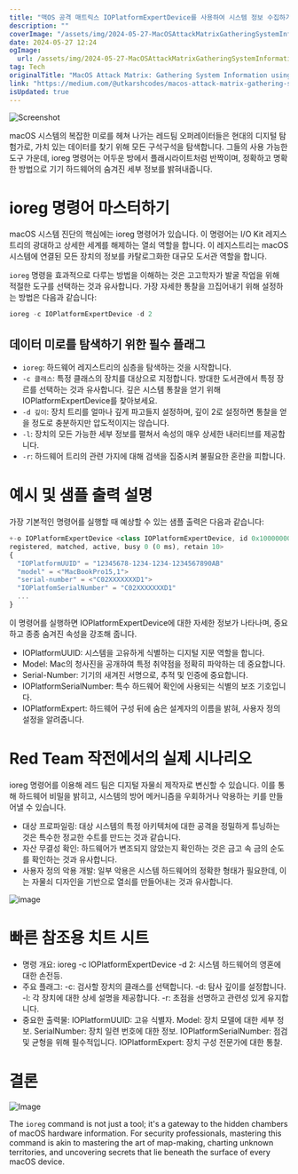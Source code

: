 ```yaml
---
title: "맥OS 공격 매트릭스 IOPlatformExpertDevice를 사용하여 시스템 정보 수집하기 파트  2"
description: ""
coverImage: "/assets/img/2024-05-27-MacOSAttackMatrixGatheringSystemInformationusingIOPlatformExpertDevicePart2_0.png"
date: 2024-05-27 12:24
ogImage: 
  url: /assets/img/2024-05-27-MacOSAttackMatrixGatheringSystemInformationusingIOPlatformExpertDevicePart2_0.png
tag: Tech
originalTitle: "MacOS Attack Matrix: Gathering System Information using IOPlatformExpertDevice (Part — 2)"
link: "https://medium.com/@utkarshcodes/macos-attack-matrix-gathering-system-information-using-ioplatformexpertdevice-part-2-8162f3b83415"
isUpdated: true
---
```






![Screenshot](/assets/img/2024-05-27-MacOSAttackMatrixGatheringSystemInformationusingIOPlatformExpertDevicePart2_0.png)

macOS 시스템의 복잡한 미로를 헤쳐 나가는 레드팀 오퍼레이터들은 현대의 디지털 탐험가로, 가치 있는 데이터를 찾기 위해 모든 구석구석을 탐색합니다. 그들의 사용 가능한 도구 가운데, ioreg 명령어는 어두운 방에서 플래시라이트처럼 반짝이며, 정확하고 명확한 방법으로 기기 하드웨어의 숨겨진 세부 정보를 밝혀내줍니다.

# ioreg 명령어 마스터하기

macOS 시스템 진단의 핵심에는 ioreg 명령어가 있습니다. 이 명령어는 I/O Kit 레지스트리의 광대하고 상세한 세계를 해제하는 열쇠 역할을 합니다. 이 레지스트리는 macOS 시스템에 연결된 모든 장치의 정보를 카탈로그화한 대규모 도서관 역할을 합니다.


<div class="content-ad"></div>

`ioreg` 명령을 효과적으로 다루는 방법을 이해하는 것은 고고학자가 발굴 작업을 위해 적절한 도구를 선택하는 것과 유사합니다. 가장 자세한 통찰을 끄집어내기 위해 설정하는 방법은 다음과 같습니다:

```js
ioreg -c IOPlatformExpertDevice -d 2
```

## 데이터 미로를 탐색하기 위한 필수 플래그

- `ioreg`: 하드웨어 레지스트리의 심층을 탐색하는 것을 시작합니다.
- `-c 클래스`: 특정 클래스의 장치를 대상으로 지정합니다. 방대한 도서관에서 특정 장르를 선택하는 것과 유사합니다. 깊은 시스템 통찰을 얻기 위해 IOPlatformExpertDevice를 찾아보세요.
- `-d 깊이`: 장치 트리를 얼마나 깊게 파고들지 설정하며, 깊이 2로 설정하면 통찰을 얻을 정도로 충분하지만 압도적이지는 않습니다.
- `-l`: 장치의 모든 가능한 세부 정보를 펼쳐서 속성의 매우 상세한 내러티브를 제공합니다.
- `-r`: 하드웨어 트리의 관련 가지에 대해 검색을 집중시켜 불필요한 혼란을 피합니다.

<div class="content-ad"></div>

# 예시 및 샘플 출력 설명

가장 기본적인 명령어를 실행할 때 예상할 수 있는 샘플 출력은 다음과 같습니다:

```js
+-o IOPlatformExpertDevice <class IOPlatformExpertDevice, id 0x100000000,
registered, matched, active, busy 0 (0 ms), retain 10>
{
  "IOPlatformUUID" = "12345678-1234-1234-1234567890AB"
  "model" = <"MacBookPro15,1">
  "serial-number" = <"C02XXXXXXXD1">
  "IOPlatfomSerialNumber" = "C02XXXXXXXD1"
  ...
}
```

이 명령어를 실행하면 IOPlatformExpertDevice에 대한 자세한 정보가 나타나며, 중요하고 종종 숨겨진 속성을 강조해 줍니다.

<div class="content-ad"></div>

- IOPlatformUUID: 시스템을 고유하게 식별하는 디지털 지문 역할을 합니다.
- Model: Mac의 청사진을 공개하여 특정 취약점을 정확히 파악하는 데 중요합니다.
- Serial-Number: 기기의 새겨진 서명으로, 추적 및 인증에 중요합니다.
- IOPlatformSerialNumber: 특수 하드웨어 확인에 사용되는 식별의 보조 기호입니다.
- IOPlatformExpert: 하드웨어 구성 뒤에 숨은 설계자의 이름을 밝혀, 사용자 정의 설정을 알려줍니다.

# Red Team 작전에서의 실제 시나리오

ioreg 명령어를 이용해 레드 팀은 디지털 자물쇠 제작자로 변신할 수 있습니다. 이를 통해 하드웨어 비밀을 밝히고, 시스템의 방어 메커니즘을 우회하거나 악용하는 키를 만들어낼 수 있습니다.

- 대상 프로파일링: 대상 시스템의 특정 아키텍처에 대한 공격을 정밀하게 튜닝하는 것은 특수한 정교한 수트를 만드는 것과 같습니다.
- 자산 무결성 확인: 하드웨어가 변조되지 않았는지 확인하는 것은 금고 속 금의 순도를 확인하는 것과 유사합니다.
- 사용자 정의 악용 개발: 일부 악용은 시스템 하드웨어의 정확한 형태가 필요한데, 이는 자물쇠 디자인을 기반으로 열쇠를 만들어내는 것과 유사합니다.

<div class="content-ad"></div>


![image](/assets/img/2024-05-27-MacOSAttackMatrixGatheringSystemInformationusingIOPlatformExpertDevicePart2_1.png)

# 빠른 참조용 치트 시트

- 명령 개요: ioreg -c IOPlatformExpertDevice -d 2: 시스템 하드웨어의 영혼에 대한 손전등.
- 주요 플래그:
  -c: 검사할 장치의 클래스를 선택합니다.
  -d: 탐사 깊이를 설정합니다.
  -l: 각 장치에 대한 상세 설명을 제공합니다.
  -r: 초점을 선명하고 관련성 있게 유지합니다.
- 중요한 출력물:
  IOPlatformUUID: 고유 식별자.
  Model: 장치 모델에 대한 세부 정보.
  SerialNumber: 장치 일련 번호에 대한 정보.
  IOPlatformSerialNumber: 점검 및 균형을 위해 필수적입니다.
  IOPlatformExpert: 장치 구성 전문가에 대한 통찰.

# 결론


<div class="content-ad"></div>


![Image](/assets/img/2024-05-27-MacOSAttackMatrixGatheringSystemInformationusingIOPlatformExpertDevicePart2_2.png)

The `ioreg` command is not just a tool; it's a gateway to the hidden chambers of macOS hardware information. For security professionals, mastering this command is akin to mastering the art of map-making, charting unknown territories, and uncovering secrets that lie beneath the surface of every macOS device.

